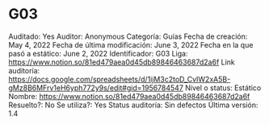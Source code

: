 # G03

Auditado: Yes
Auditor: Anonymous
Categoría: Guías
Fecha de creación: May 4, 2022
Fecha de última modificación: June 3, 2022
Fecha en la que pasó a estático: June 2, 2022
Identificador: G03
Liga: https://www.notion.so/81ed479aea0d45db89846463687d2a6f 
Link auditoría: https://docs.google.com/spreadsheets/d/1ijM3c2toD_CvIW2xA5B-gMz8B6MFrv1eH6yph772y9s/edit#gid=1956784547
Nivel o status: Estático
Nombre: https://www.notion.so/81ed479aea0d45db89846463687d2a6f 
Resuelto?: No
Se utiliza?: Yes
Status auditoría: Sin defectos
Última versión: 1.4